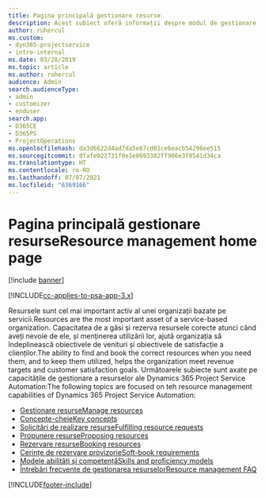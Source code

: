 ```yaml
---
title: Pagina principală gestionare resurse
description: Acest subiect oferă informații despre modul de gestionare a resurselor.
author: ruhercul
ms.custom:
- dyn365-projectservice
- intro-internal
ms.date: 03/28/2019
ms.topic: article
ms.author: ruhercul
audience: Admin
search.audienceType:
- admin
- customizer
- enduser
search.app:
- D365CE
- D365PS
- ProjectOperations
ms.openlocfilehash: da3d6622d4ad7da5e67cd01ce6eacb54298ee515
ms.sourcegitcommit: 0fafe022731f0e1e8693382ff906e3f8541d34ca
ms.translationtype: HT
ms.contentlocale: ro-RO
ms.lasthandoff: 07/07/2021
ms.locfileid: "6369166"
---
```

# <a name="resource-management-home-page"></a><span data-ttu-id="f7ac7-103">Pagina principală gestionare resurse</span><span class="sxs-lookup"><span data-stu-id="f7ac7-103">Resource management home page</span></span>

[!include [banner](../includes/psa-now-project-operations.md)]

[!INCLUDE[cc-applies-to-psa-app-3.x](../includes/cc-applies-to-psa-app-3x.md)]

<span data-ttu-id="f7ac7-104">Resursele sunt cel mai important activ al unei organizații bazate pe servicii.</span><span class="sxs-lookup"><span data-stu-id="f7ac7-104">Resources are the most important asset of a service-based organization.</span></span> <span data-ttu-id="f7ac7-105">Capacitatea de a găsi și rezerva resursele corecte atunci când aveți nevoie de ele, și menținerea utilizării lor, ajută organizația să îndeplinească obiectivele de venituri și obiectivele de satisfacție a clienților.</span><span class="sxs-lookup"><span data-stu-id="f7ac7-105">The ability to find and book the correct resources when you need them, and to keep them utilized, helps the organization meet revenue targets and customer satisfaction goals.</span></span> <span data-ttu-id="f7ac7-106">Următoarele subiecte sunt axate pe capacitățile de gestionare a resurselor ale Dynamics 365 Project Service Automation:</span><span class="sxs-lookup"><span data-stu-id="f7ac7-106">The following topics are focused on teh resource management capabilities of Dynamics 365 Project Service Automation:</span></span>

- [<span data-ttu-id="f7ac7-107">Gestionare resurse</span><span class="sxs-lookup"><span data-stu-id="f7ac7-107">Manage resources</span></span>](manage-resources.md)
- [<span data-ttu-id="f7ac7-108">Concepte-cheie</span><span class="sxs-lookup"><span data-stu-id="f7ac7-108">Key concepts</span></span>](reports-key-concepts.md)
- [<span data-ttu-id="f7ac7-109">Solicitări de realizare resurse</span><span class="sxs-lookup"><span data-stu-id="f7ac7-109">Fulfilling resource requests</span></span>](resource-management-fulfill-requests.md)
- [<span data-ttu-id="f7ac7-110">Propunere resurse</span><span class="sxs-lookup"><span data-stu-id="f7ac7-110">Proposing resources</span></span>](resource-management-propose-resources.md)
- [<span data-ttu-id="f7ac7-111">Rezervare resurse</span><span class="sxs-lookup"><span data-stu-id="f7ac7-111">Booking resources</span></span>](resource-management-book-resources-scheduleboard.md)
- [<span data-ttu-id="f7ac7-112">Cerințe de rezervare provizorie</span><span class="sxs-lookup"><span data-stu-id="f7ac7-112">Soft-book requirements</span></span>](resource-management-softbook-requirements.md)
- [<span data-ttu-id="f7ac7-113">Modele abilități și competență</span><span class="sxs-lookup"><span data-stu-id="f7ac7-113">Skills and proficiency models</span></span>](resource-management-skills-proficiency.md)
- [<span data-ttu-id="f7ac7-114">Întrebări frecvente de gestionarea resurselor</span><span class="sxs-lookup"><span data-stu-id="f7ac7-114">Resource management FAQ</span></span>](resource-management-faq.md)


[!INCLUDE[footer-include](../includes/footer-banner.md)]